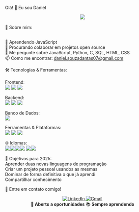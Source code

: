 Olá! 👋 Eu sou Daniel
<div align="center">
  <img src="https://readme-typing-svg.herokuapp.com/?lines=Apaixonado+por+Tecnologia;Sempre+Aprendendo!&center=true&size=25&color=58A6FF">
</div> <br> 
🚀 Sobre mim: <br> <br> 

🌱 Aprendendo JavaScript <br> 
👯 Procurando colaborar em projetos open source <br>
💬 Me pergunte sobre JavaScript, Python, C, SQL, HTML, CSS <br> 
📫 Como me encontrar: daniel.souzadantas07@gmail.com <br>

🛠️ Tecnologias & Ferramentas: <br> <br> 
Frontend: <br> 
<img src="https://img.shields.io/badge/-HTML5-E34F26?style=flat-square&logo=html5&logoColor=white"/>
<img src="https://img.shields.io/badge/-CSS3-1572B6?style=flat-square&logo=css3"> 
<img src="https://img.shields.io/badge/-JavaScript-F7DF1E?style=flat-square&logo=javascript&logoColor=black"/> 

Backend: <br> 
<img src="https://img.shields.io/badge/-Python-3776AB?style=flat-square&logo=python&logoColor=white"/>
<img src="https://img.shields.io/badge/-C-A8B9CC?style=flat-square&logo=c&logoColor=black" /> 
<img src="https://img.shields.io/badge/-PHP-777BB4?style=flat-square&logo=php&logoColor=white"/>

Banco de Dados: <br>
<img src ="https://img.shields.io/badge/-MySQL-4479A1?style=flat-square&logo=mysql&logoColor=white"/> <br>

Ferramentas & Plataformas: <br> 
<img src="https://img.shields.io/badge/-Git-F05032?style=flat-square&logo=git&logoColor=white"/> 
<img src="https://img.shields.io/badge/-VS%20Code-007ACC?style=flat-square&logo=visual-studio-code&logoColor=white"/> 
<img src="https://img.shields.io/badge/-GitHub-181717?style=flat-square&logo=github&logoColor=white" />

🌐 Idiomas: <br> 
   <img src = "https://img.shields.io/badge/-Portugu%C3%AAs-009739?style=flat-square&logo=brazil&logoColor=white"/><img src="https://img.shields.io/badge/-Nativo-f2ee05?style=flat-square&logo=unitedkingdom&logoColor=white"/> ​<img src = "https://img.shields.io/badge/-Ingl%C3%AAs-012169?style=flat-square&logo=unitedkingdom&logoColor=white"/><img src = "https://img.shields.io/badge/-Fluente-f7f5f5?style=flat-square&logo=unitedkingdom&logoColor=white"/> <img src = "https://img.shields.io/badge/-Russo-0036A7?style=flat-square&logo=russia&logoColor=white"/><img src = "https://img.shields.io/badge/-Iniciante-ba1111?style=flat-square&logo=unitedkingdom&logoColor=white" /> <br> 
   

🎯 Objetivos para 2025: <br> 
 Aprender duas novas linguagens de programação <br> 
 Criar um projeto pessoal usandos as mesmas <br> 
 Dominar de forma definitiva o que já aprendi <br> 
 Compartilhar conhecimento <br> 

 🤝 Entre em contato comigo!
 <div align="center">
  <a href=https://www.linkedin.com/in/daniel-silva-dantas-de-souza-041342322/ target="_blank">
    <img src="https://img.shields.io/badge/-LinkedIn-0077B5?style=for-the-badge&logo=linkedin&logoColor=white" alt="LinkedIn"/>
  </a>
  
  <a href="mailto:daniel.souzadantas07@gmail.com" target="_blank">
    <img src="https://img.shields.io/badge/-Gmail-D14836?style=for-the-badge&logo=gmail&logoColor=white" alt="Gmail"/>
  </a>
  </div>

  <div align="center">
  💼 <strong>Aberto a oportunidades</strong>
  📚 <strong>Sempre aprendendo</strong>
</div>

